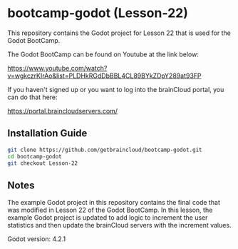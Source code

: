# bootcamp-godot (Lesson-22)

This repository contains the Godot project for Lesson 22 that is used for the Godot BootCamp.

The Godot BootCamp can be found on Youtube at the link below:

https://www.youtube.com/watch?v=wgkczrKIrAo&list=PLDHkRGdDbBBL4CL89BYkZDpY289at93FP


If you haven't signed up or you want to log into the brainCloud portal, you can do that here:

https://portal.braincloudservers.com/


## Installation Guide

```bash
git clone https://github.com/getbraincloud/bootcamp-godot.git
cd bootcamp-godot
git checkout Lesson-22
```

## Notes

The example Godot project in this repository contains the final code that was modified in Lesson 22 of the Godot BootCamp. In this lesson, the example Godot project is updated to add logic to increment the user statistics and then update the brainCloud servers with the increment values.

Godot version: 4.2.1
